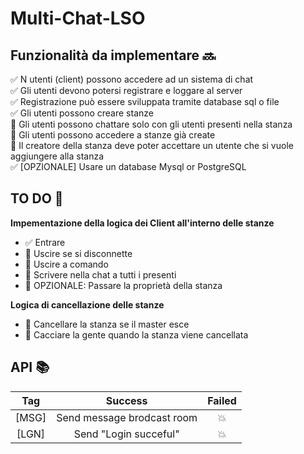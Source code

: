 # Multi-Chat-LSO

## Funzionalità da implementare :soon:

:white_check_mark: N utenti (client) possono accedere ad un sistema di chat <br />
:white_check_mark:	Gli utenti devono potersi registrare e loggare al server <br />
:white_check_mark:	Registrazione può essere sviluppata tramite database sql o file <br />
:white_check_mark:	Gli utenti possono creare stanze <br />
:black_square_button:	Gli utenti possono chattare solo con gli utenti presenti nella stanza <br />
:black_square_button:	Gli utenti possono accedere a stanze già create <br />
:black_square_button:	Il creatore della stanza deve poter accettare un utente che si vuole aggiungere alla stanza <br />
:white_check_mark:	[OPZIONALE] Usare un database Mysql or PostgreSQL <br />


## TO DO :page_with_curl:
**Impementazione della logica dei Client all'interno delle stanze**
  - :white_check_mark: Entrare 
  - :black_square_button: Uscire se si disconnette
  - :black_square_button: Uscire a comando
  - :black_square_button: Scrivere nella chat a tutti i presenti
  - :black_square_button: OPZIONALE: Passare la proprietà della stanza

**Logica di cancellazione delle stanze**
  - :black_square_button: Cancellare la stanza se il master esce
  - :black_square_button: Cacciare la gente quando la stanza viene cancellata
 
## API :books:

|Tag    | Success                   | Failed
|:---:  | :---:                     | :---:
|\[MSG\]| Send message brodcast room| :boom:
|\[LGN\]| Send "Login succeful"     | :boom:

